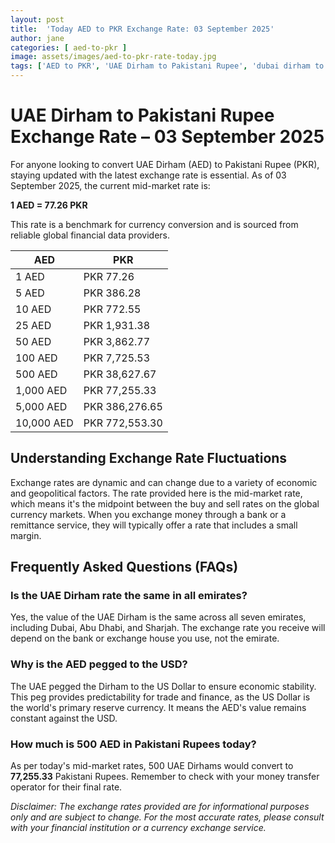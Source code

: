 ```yaml
---
layout: post
title:  'Today AED to PKR Exchange Rate: 03 September 2025'
author: jane
categories: [ aed-to-pkr ]
image: assets/images/aed-to-pkr-rate-today.jpg
tags: ['AED to PKR', 'UAE Dirham to Pakistani Rupee', 'dubai dirham to pkr', 'dirham rate in pakistan today', 'uae exchange rate pakistan']
---
```


# UAE Dirham to Pakistani Rupee Exchange Rate – 03 September 2025

For anyone looking to convert UAE Dirham (AED) to Pakistani Rupee (PKR), staying updated with the latest exchange rate is essential. As of 03 September 2025, the current mid-market rate is:

**1 AED = 77.26 PKR**

This rate is a benchmark for currency conversion and is sourced from reliable global financial data providers.

| AED | PKR |
| --- | --- |
| 1 AED | PKR 77.26 |
| 5 AED | PKR 386.28 |
| 10 AED | PKR 772.55 |
| 25 AED | PKR 1,931.38 |
| 50 AED | PKR 3,862.77 |
| 100 AED | PKR 7,725.53 |
| 500 AED | PKR 38,627.67 |
| 1,000 AED | PKR 77,255.33 |
| 5,000 AED | PKR 386,276.65 |
| 10,000 AED | PKR 772,553.30 |


## Understanding Exchange Rate Fluctuations

Exchange rates are dynamic and can change due to a variety of economic and geopolitical factors. The rate provided here is the mid-market rate, which means it's the midpoint between the buy and sell rates on the global currency markets. When you exchange money through a bank or a remittance service, they will typically offer a rate that includes a small margin.

## Frequently Asked Questions (FAQs)

### Is the UAE Dirham rate the same in all emirates?

Yes, the value of the UAE Dirham is the same across all seven emirates, including Dubai, Abu Dhabi, and Sharjah. The exchange rate you receive will depend on the bank or exchange house you use, not the emirate.

### Why is the AED pegged to the USD?

The UAE pegged the Dirham to the US Dollar to ensure economic stability. This peg provides predictability for trade and finance, as the US Dollar is the world's primary reserve currency. It means the AED's value remains constant against the USD.

### How much is 500 AED in Pakistani Rupees today?

As per today's mid-market rates, 500 UAE Dirhams would convert to **77,255.33** Pakistani Rupees. Remember to check with your money transfer operator for their final rate.



*Disclaimer: The exchange rates provided are for informational purposes only and are subject to change. For the most accurate rates, please consult with your financial institution or a currency exchange service.*
